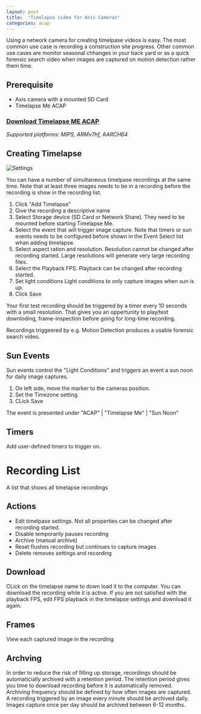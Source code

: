 ```yaml
---
layout: post
title:  "Timelapse video for Axis Cameras"
categories: acap
---
```

Using a network camera for creating timelpase videos is easy.  The most common use case is recording a construction site progress.  Other common use cases are monitor seasonal chhanges in your back yard or as a quick forensic search video when images are captured on motion detection rather them time.

## Prerequisite
- Axis camera with a mounted SD Card
- Timelapse Me ACAP

### [Download Timelapse ME ACAP](https://api.aintegration.team/acap/timelapseme?source=github)
*Supported platforms: MIPS, ARMv7hf, AARCH64*

## Creating Timelapse
![Settings]({{site.url}}/assets/timelapse.jpg)

You can have a number of simultaneous timelpase recordings at the same time.  Note that at least three images needs to be in a recording  before the recording is show in the recording list.

1. Click "Add Timelapse"
2. Give the recording a descriptive name
3. Select Storage device (SD Card or Network Share).  They need to be mounted before starting Timelapse Me.
4. Select the event that will trigger image capture.  Note that timers or sun events needs to be configured before shown in the Event Select list whan adding timelapse.
5. Select aspect ration and resolution.  Resolution cannot be changed after recording started.  Large resolutions will generate very large recording files.
6. Select the Playback FPS.  Playback can be changed after recording started.
7. Set light conditions Light conditions to only capture images when sun is up.
8. Click Save

Your first test recording should be triggered by a timer every 10 seconds with a small resolution.  That gives you an oppertunity to play/test downloding, frame-inspection before going for long-time recording.

Recordings triggeered by e.g. Motion Detection produces a usable forensic search video.

## Sun Events
Sun events control the "Light Conditions" and triggers an event a sun noon for daily image captures.
1. On left side, move the marker to the cameras position.
2. Set the Timezone setting.
3. CLick Save

The event is presented under "ACAP" | "Timelapse Me" | "Sun Noon"

## Timers
Add user-defined timers to trigger on.

# Recording List
A list that shows all timelapse recordings

## Actions
- Edit timelpase settings.  Not all properties can be changed after recording started.
- Disable temporarily pauses recording
- Archive (manual archive) 
- Reset flushes recording but continues to capture images
- Delete removes settings and recording

## Download
CLick on the timelapse name to down load it to the computer.  You can download the recording while it is active.  If you are not satisfied with the playback FPS, edit FPS playback in the timelapse settings and download it again.

## Frames
View each captured image in the recording

## Archving
In order to reduce the risk of filling up storage, recordings should be automaticially archived with a retention period.  The retention period gives you time to download recording before it is automatically removed.  Archiving frequency should be defined by how often images are captured.  A recording triggered by an image every minute should be archived daily.  Images capture once per day should be archived between 6-12 months.
